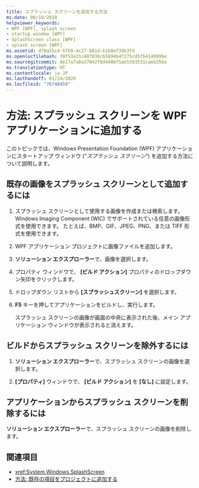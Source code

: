 ```yaml
---
title: スプラッシュ スクリーンを追加する方法
ms.date: 08/18/2018
helpviewer_keywords:
- WPF [WPF], splash screen
- startup window [WPF]
- SplashScreen class [WPF]
- splash screen [WPF]
ms.assetid: d70a25c4-5fb9-4c27-b01d-b1b8ef39b3fd
ms.openlocfilehash: 39f53e21c40f036c65894b4f275cd5fb414999be
ms.sourcegitcommit: de17a7a0a37042f0d4406f5ae5393531caeb25ba
ms.translationtype: HT
ms.contentlocale: ja-JP
ms.lasthandoff: 01/24/2020
ms.locfileid: "76740450"
---
```

# <a name="how-to-add-a-splash-screen-to-a-wpf-application"></a>方法: スプラッシュ スクリーンを WPF アプリケーションに追加する

このトピックでは、Windows Presentation Foundation (WPF) アプリケーションにスタートアップ ウィンドウ ("*スプラッシュ スクリーン*") を追加する方法について説明します。

## <a name="to-add-an-existing-image-as-a-splash-screen"></a>既存の画像をスプラッシュ スクリーンとして追加するには

1. スプラッシュ スクリーンとして使用する画像を作成または検索します。 Windows Imaging Component (WIC) でサポートされている任意の画像形式を使用できます。 たとえば、BMP、GIF、JPEG、PNG、または TIFF 形式を使用できます。

2. WPF アプリケーション プロジェクトに画像ファイルを追加します。

3. **ソリューション エクスプローラー**で、画像を選択します。

4. プロパティ ウィンドウで、 **[ビルド アクション]** プロパティのドロップダウン矢印をクリックします。

5. ドロップダウン リストから **[スプラッシュスクリーン]** を選択します。

6. **F5** キーを押してアプリケーションをビルドし、実行します。

     スプラッシュ スクリーンの画像が画面の中央に表示された後、メイン アプリケーション ウィンドウが表示されると消えます。

## <a name="to-exclude-the-splash-screen-from-build"></a>ビルドからスプラッシュ スクリーンを除外するには

1. **ソリューション エクスプローラー**で、スプラッシュ スクリーンの画像を選択します。

2. **[プロパティ]** ウィンドウで、 **[ビルド アクション]** を **[なし]** に設定します。

## <a name="to-remove-the-splash-screen-from-an-application"></a>アプリケーションからスプラッシュ スクリーンを削除するには

**ソリューション エクスプローラー**で、スプラッシュ スクリーンの画像を削除します。

## <a name="see-also"></a>関連項目

- <xref:System.Windows.SplashScreen>
- [方法: 既存の項目をプロジェクトに追加する](https://docs.microsoft.com/previous-versions/visualstudio/visual-studio-2010/9f4t9t92(v=vs.100))
